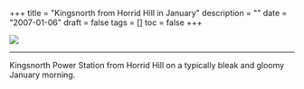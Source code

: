 +++
title = "Kingsnorth from Horrid Hill in January"
description = ""
date = "2007-01-06"
draft = false
tags = []
toc = false
+++

<img style="display:block;margin:auto" src="https://i.ibb.co/8gJsMgm6/kingsnorth-1.jpg">

***

Kingsnorth Power Station from Horrid Hill on a typically bleak and gloomy January morning.